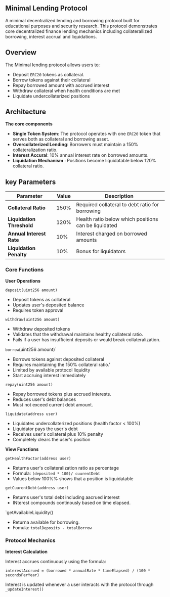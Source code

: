 
## Minimal Lending Protocol
A minimal decentralized lending and borrowing protocol built for educational purposes and security research. This protocol demonstrates core decentralized finance lending mechanics including collaterallized borrowing, interest accrual and liquidations.

## Overview
The Minimal lending protocol allows users to:
- Deposit `ERC20` tokens as collateral.
- Borrow tokens against their collateral
- Repay borrowed amount with accrued interest
- Withdraw collateral when health conditions are met
- Liquidate undercollaterized positions

## Architecture
**The core components**
- **Single Token System**: The protocol operates with one `ERC20` token that serves both as collateral and borrowing asset.
- **Overcollaterized Lending**: Borrowers must maintain a 150% collateralization ratio.
- **Interest Accural**: 10% annual interest rate on borrowed amounts.
- **Liquidation Mechanism** : Positions become liquidatable below 120% collateral ratio.

## key Parameters

| Parameter | Value | Description |
|-----------|--------|-------------|
| **Collateral Ratio** | 150% | Required collateral to debt ratio for borrowing |
| **Liquidation Threshold** | 120% | Health ratio below which positions can be liquidated |
| **Annual Interest Rate** | 10% | Interest charged on borrowed amounts |
| **Liquidation Penalty** | 10% | Bonus for liquidators |

### Core Functions

__User Operations__

`deposit(uint256 amount)`

- Deposit tokens as collateral 
- Updates user's deposited balance
- Requires token approval

`withdraw(uint256 amount)`

- Withdraw deposited tokens
- Validates that the withdrawal maintains healthy collateral ratio.
- Fails if a user has insufficient deposits or would break collateralization.

`borrow`(uint256 amount)`

- Borrows tokens against deposited collateral 
- Requires maintaining the 150% collateral ratio.'
- Limited by available protocol liquidity
- Start accruing interest immediately

`repay(uint256 amount)`

- Repay borrowed tokens plus accrued interests.
- Reduces user's debt balances
- Must not exceed current debt amount.


`liquidate(address user)`

- Liquidates undercollaterized positions (health factor < 100%)
- Liquidator pays the user's debt
- Receives user's collateral plus 10% penalty
- Completely clears the user's position


__View Functions__

`getHealthFactor(address user)`

- Returns user's collateralization ratio as percentage
- Formula: `(deposited * 100)/ cuurentDebt`
- Values below 100%% shows that a position is liquidatable 


`getCuurentDebt(address user)`

- Returns user's total debt including aacrued interest
- INterest compounds continously based on time elapsed.


`getAvailableLiquidity()

- Returna available for borrowing.
- Fomula: `totalDeposits - totalBorrow`


### Protocol Mechanics

__Interest Calculation__

Interest accrues continuously using the formula:

```
interestAccrued = (borrowed * annualRate * timeElapsed) / (100 * secondsPerYear)
```

Interest is updated whenever a user interacts with the protocol through `_updateInterest()`
